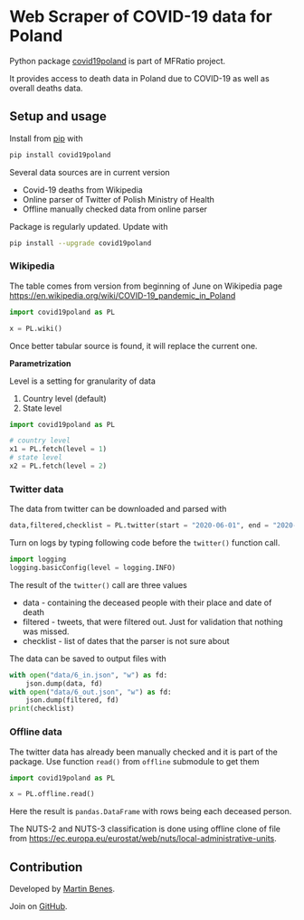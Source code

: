
# Web Scraper of COVID-19 data for Poland

Python package [covid19poland](https://pypi.org/project/covid19poland/) is part of MFRatio project.

It provides access to death data in Poland due to COVID-19 as well as overall deaths data.

## Setup and usage

Install from [pip](https://pypi.org/project/covid19poland/) with

```python
pip install covid19poland
```

Several data sources are in current version
* Covid-19 deaths from Wikipedia
* Online parser of Twitter of Polish Ministry of Health
* Offline manually checked data from online parser

Package is regularly updated. Update with

```bash
pip install --upgrade covid19poland
```

### Wikipedia

The table comes from version from beginning of June on Wikipedia page
https://en.wikipedia.org/wiki/COVID-19_pandemic_in_Poland

```python
import covid19poland as PL

x = PL.wiki()
```

Once better tabular source is found, it will replace the current one.

**Parametrization**

Level is a setting for granularity of data

1. Country level (default)
2. State level

```python
import covid19poland as PL

# country level
x1 = PL.fetch(level = 1)
# state level
x2 = PL.fetch(level = 2)
```

### Twitter data

The data from twitter can be downloaded and parsed with

```python
data,filtered,checklist = PL.twitter(start = "2020-06-01", end = "2020-07-01")
```

Turn on logs by typing following code before the `twitter()` function call.

```python
import logging
logging.basicConfig(level = logging.INFO)
```

The result of the `twitter()` call are three values

* data - containing the deceased people with their place and date of death
* filtered - tweets, that were filtered out. Just for validation that nothing was missed.
* checklist - list of dates that the parser is not sure about

The data can be saved to output files with 

```python
with open("data/6_in.json", "w") as fd:
    json.dump(data, fd)
with open("data/6_out.json", "w") as fd:
    json.dump(filtered, fd)
print(checklist)
```

### Offline data

The twitter data has already been manually checked and it is part of the package.
Use function `read()` from `offline` submodule to get them

```python
import covid19poland as PL

x = PL.offline.read()
```

Here the result is `pandas.DataFrame` with rows being each deceased person.

The NUTS-2 and NUTS-3 classification is done using offline clone of file from
https://ec.europa.eu/eurostat/web/nuts/local-administrative-units.

## Contribution

Developed by [Martin Benes](https://github.com/martinbenes1996).

Join on [GitHub](https://github.com/martinbenes1996/covid19poland).



